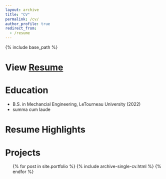 ```yaml
---
layout: archive
title: "CV"
permalink: /cv/
author_profile: true
redirect_from:
  - /resume
---
```


{% include base_path %}

View [Resume](https://camden-carroll.github.io/files/resume.pdf)
=====

Education
======
* B.S. in Mechancial Engineering, LeTourneau University (2022)
* summa cum laude

Resume Highlights
=====

Projects
=====
<ul>{% for post in site.portfolio %} 
  {% include archive-single-cv.html %} 
{% endfor %}
